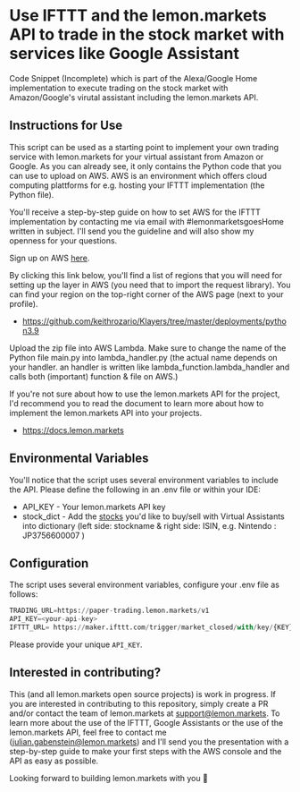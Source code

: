 # Use IFTTT and the lemon.markets API to trade in the stock market with services like Google Assistant 
Code Snippet (Incomplete) which is part of the Alexa/Google Home implementation to execute trading on the stock market with Amazon/Google's virutal assistant including the lemon.markets API.

## Instructions for Use
This script can be used as a starting point to implement your own trading service with lemon.markets for your virtual assistant from Amazon or Google.
As you can already see, it only contains the Python code that you can use to upload on AWS.
AWS is an environment which offers cloud computing plattforms for e.g. hosting your IFTTT implementation (the Python file).

You'll receive a step-by-step guide on how to set AWS for the IFTTT implementation by contacting me via email with #lemonmarketsgoesHome written in subject. I'll send you the guideline and will also show my openness for your questions. 

Sign up on AWS [here](https://signin.aws.amazon.com/signin?redirect_uri=https%3A%2F%2Fus-east-1.console.aws.amazon.com%2Flambda%2Fhome%3Fregion%3Dus-east-1%26skipRegion%3Dtrue%26state%3DhashArgs%2523%26isauthcode%3Dtrue&client_id=arn%3Aaws%3Aiam%3A%3A015428540659%3Auser%2Flambda&forceMobileApp=0&code_challenge=-RpLm0z5LIGz3i36lzYlyWGHaOJyhWcLgIOkalmimBs&code_challenge_method=SHA-256). 

By clicking this link below, you'll find a list of regions that you will need for setting up the layer in AWS (you need that to import the request library). You can find your region on the top-right corner of the AWS page (next to your profile). 
* https://github.com/keithrozario/Klayers/tree/master/deployments/python3.9

Upload the zip file into AWS Lambda. Make sure to change the name of the Python file main.py into lambda_handler.py (the actual name depends on your handler. an handler is written like lambda_function.lambda_handler and calls both (important) function & file on AWS.) 

If you're not sure about how to use the lemon.markets API for the project, I'd recommend you to read the document to learn more about how to implement the lemon.markets API into your projects.
* https://docs.lemon.markets

## Environmental Variables
You'll notice that the script uses several environment variables to include the API. Please define the following in an .env file or within your IDE:

- API_KEY - Your lemon.markets API key
- stock_dict - Add the [stocks](https://www.boerse-muenchen.de/home) you'd like to buy/sell with Virtual Assistants into dictionary (left side: stockname & right side: ISIN, e.g. Nintendo : JP3756600007 )

## Configuration

The script uses several environment variables, configure your .env file as follows:

```python
TRADING_URL=https://paper-trading.lemon.markets/v1
API_KEY=<your-api-key>
IFTTT_URL= https://maker.ifttt.com/trigger/market_closed/with/key/{KEY}
```
Please provide your unique `API_KEY`. 

## Interested in contributing?
This (and all lemon.markets open source projects) is work in progress. 
If you are interested in contributing to this repository, simply create a PR and/or contact the team of lemon.markets at support@lemon.markets.
To learn more about the use of the IFTTT, Google Assistants or the use of the lemon.markets API, feel free to contact me (julian.gabenstein@lemon.markets) and I'll send you the presentation with a step-by-step guide to make your first steps with the AWS console and the API as easy as possible. 

Looking forward to building lemon.markets with you 🍋
